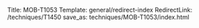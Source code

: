 Title: MOB-T1053
Template: general/redirect-index
RedirectLink: /techniques/T1450
save_as: techniques/MOB-T1053/index.html